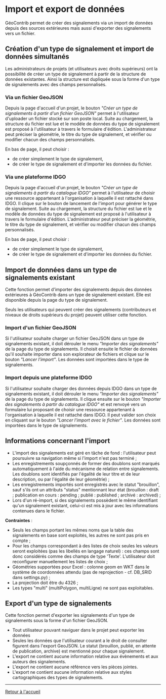 # Import et export de données

GéoContrib permet de créer des signalements via un import de données depuis des sources extérieures mais aussi d'exporter des signalements vers un fichier.

## Création d'un type de signalement et import de données simultanés

Les administrateurs de projets (et utilisateurs avec droits supérieurs) ont la possibilité de créer un type de signalement à partir de la structure de données existantes. Ainsi la structure est dupliquée sous la forme d'un type de signalements avec des champs personnalisés.

### Via un fichier GeoJSON

Depuis la page d'accueil d'un projet, le bouton _"Créer un type de signalements à partir d'un fichier GeoJSON"_ permet à l'utilisateur d'uploader un fichier stocké sur son poste local. Suite au chargement, la structure du fichier est lue et le modèle de données du type de signalement est proposé à l'utilisateur à travers le formulaire d'édition.
L'administrateur peut préciser la géométrie, le titre du type de signalement, et vérifier ou modifier chacun des champs personnalisés.

En bas de page, il peut choisir :
* de créer simplement le type de signalement,
* de créer le type de signalement et d'importer les données du fichier.

### Via une plateforme IDGO

Depuis la page d'accueil d'un projet, le bouton _"Créer un type de signalements à partir du catalogue IDGO"_ permet à l'utilisateur de choisir une ressource appartenant à l'organisation à laquelle il est rattaché dans IDGO. Il clique sur le bouton de lancement de l'import pour générer le type de signalement. Suite au chargement, la structure du fichier est lue et le modèle de données du type de signalement est proposé à l'utilisateur à travers le formulaire d'édition.
L'administrateur peut préciser la géométrie, le titre du type de signalement, et vérifier ou modifier chacun des champs personnalisés.

En bas de page, il peut choisir :
* de créer simplement le type de signalement,
* de créer le type de signalement et d'importer les données du fichier.

## Import de données dans un type de signalements existant

Cette fonction permet d'importer des signalements depuis des données extérieures à GéoContrib dans un type de signalement existant. Elle est disponible depuis la page du type de signalement.

Seuls les utilisateurs qui peuvent créer des signalements (contributeurs et niveaux de droits supérieurs du projet) peuvent utiliser cette fonction.

### Import d'un fichier GeoJSON

Si l'utilisateur souhaite charger un fichier GeoJSON dans un type de signalements existant, il doit dérouler le menu _"Importer des signalements"_ de la page du type de signalements. Il choisit ensuite le fichier de données qu'il souhaite importer dans son explorateur de fichiers et clique sur le bouton _"Lancer l'import"_. Les données sont importées dans le type de signalements.

### Import depuis une plateforme IDGO

Si l'utilisateur souhaite charger des données depuis IDGO dans un type de signalements existant, il doit dérouler le menu _"Importer des signalements"_ de la page du type de signalements. Il clique ensuite sur le bouton _"Importer des signalements à partir du catalogue IDGO"_ et est renvoyé vers un formulaire lui proposant de choisir une ressource appartenant à l'organisation à laquelle il est rattaché dans IDGO. Il peut valider son choix en cliquant sur le bouton _"Lancer l'import avec le fichier"_. Les données sont importées dans le type de signalements.

## Informations concernant l'import

* L'import des signalements est géré en tâche de fond : l'utilisateur peut poursuivre sa navigation même si l'import n'est pas terminé ;
* Les enregistrements soupçonnés de former des doublons sont marqués automatiquement à l'aide du mécanisme de relation entre signalements. Les doublons sont identifiés par l'égalité de leur titre et de leur description, ou par l'égalité de leur géométrie) ;
* Les enregistrements importés sont enregistrés avec le statut "brouillon", sauf s'ils ont un attributs "status" mentionnant leur état (brouillon : draft ; publication en cours : pending ; publié : published ; archivé : archived) ;
* Lors d'un ré-import, si des signalements possèdent le même identifiant qu'un signalement existant, celui-ci est mis à jour avec les informations contenues dans le fichier.

**Contraintes** :
* Seuls les champs portant les mêmes noms que la table des signalements en base sont exploités, les autres ne sont pas pris en compte ;
* Pour les champs correspondant à des listes de choix seules les valeurs seront exploitées (pas les libellés en langage naturel) : ces champs sont donc considérés comme des champs de type 'Texte'. L'utilisateur doit reconfigurer manuellement les listes de choix ;
* Géométries supportées pour Excel : colonne geom en WKT dans le système de coordonnées attendu (pas de reprojection - cf. DB_SRID dans settings.py) ;
* La projection doit être du 4326 ;
* Les types "multi" (multiPolygon, multiLigne) ne sont pas exploitables.

## Export d'un type de signalements

Cette fonction permet d'exporter les signalements d'un type de signalements sous la forme d'un fichier GeoJSON.
* Tout utilisateur pouvant naviguer dans le projet peut exporter les données
* Seules les données que l'utilisateur courant a le droit de consulter figurent dans l'export GeoJSON. Le statut (brouillon, publié, en attente de publication, archive) est mentionné pour chaque signalement.
* L'export ne contient aucune information relative aux évènements et aux auteurs des signalements.
* L'export ne contient aucune référence vers les pièces jointes.
* L'export ne contient aucune information relative aux styles cartographiques des types de signalements.

---

[Retour à l'accueil](<README.md>)
